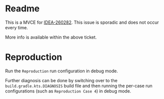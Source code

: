 # Readme
This is a MVCE for [IDEA-260282](https://youtrack.jetbrains.com/issue/IDEA-260282). This issue is sporadic and does not occur every time.

More info is available within the above ticket.

# Reproduction
Run the `Reproduction` run configuration in debug mode.

Further diagnosis can be done by switching over to the `build.gradle.kts.DIAGNOSIS` build file and then running the per-case run configurations (such as `Reproduction Case 4`) in debug mode.
